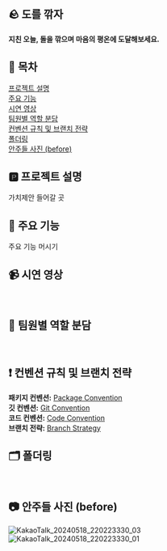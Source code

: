 ## 🪨 도를 깎자
**지친 오늘, 돌을 깎으며 마음의 평온에 도달해보세요.** </br> 

## 🔢 목차
[프로젝트 설명](#프로젝트-설명) </br>
[주요 기능](#주요-기능)</br>
[시연 영상](#시연-영상) </br>
[팀원별 역할 분담](#팀원별-역할-분담) </br>
[컨벤션 규칙 및 브랜치 전략](#컨벤션-규칙-및-브랜치-전략) </br>
[폴더링](#폴더링) </br>
[안주들 사진 (before)](#안주들-사진-(before)) </br>


## 🅿️ 프로젝트 설명 
가치제안 들어갈 곳 </br>

## 📍 주요 기능 
주요 기능 머시기 </br>

## 📹 시연 영상
</br>

## 👤 팀원별 역할 분담
</br>

## ❗ 컨벤션 규칙 및 브랜치 전략
**패키지 컨벤션:**  [Package Convention](https://www.notion.so/Package-Convention-e0f0046ceedb4398ba48dfcc762cd0f6) </br>
**깃 컨벤션:**  [Git Convention](https://www.notion.so/Git-Convention-e0baf9c0f46c478e95b8e7533ea5516f) </br>
**코드 컨벤션:**  [Code Convention](https://www.notion.so/Code-Convention-da3e51ab041f4ff9aa30f790117347d1) </br>
**브랜치 전략:**  [Branch Strategy](https://www.notion.so/Branch-Strategy-294c42ae7da9436c911aa9f66c043911) </br>

## 🗂️ 폴더링
</br>

## 📷 안주들 사진 (before)
![KakaoTalk_20240518_220223330_03](https://github.com/34th-SOPKATHON-ANDROID-TEAM3/Android/assets/109855280/cf9b91c5-8794-49ca-9355-72b60e95203d) </br>
![KakaoTalk_20240518_220223330_01](https://github.com/34th-SOPKATHON-ANDROID-TEAM3/Android/assets/109855280/39af2da2-3335-4908-bb58-b54c149daf09)
